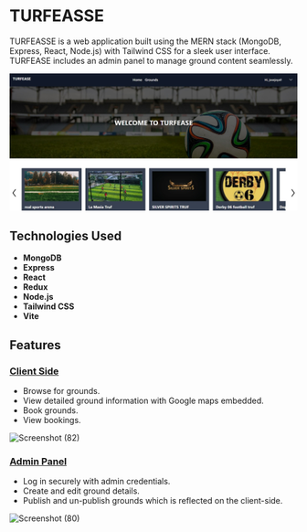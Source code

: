 # TURFEASSE

TURFEASSE is a web application built using the MERN stack (MongoDB, Express, React, Node.js) with Tailwind CSS for a sleek user interface. TURFEASE includes an admin panel to manage ground content seamlessly.

![Screenshot (79)](https://github.com/nistel07/TURFEASE/blob/main/WhatsApp%20Image%202024-05-15%20at%2020.06.49_a99a4603.jpg)

## Technologies Used

- **MongoDB**
- **Express**
- **React**
- **Redux**
- **Node.js**
- **Tailwind CSS**
- **Vite**

## Features

### [Client Side](#)
- Browse for grounds.
- View detailed ground information with Google maps embedded.
- Book grounds.
- View bookings.
  
![Screenshot (82)](https://github.com/krisgoswami/ground-booking-app/assets/91143716/3b1009f6-f35e-4fbc-ba0b-f18bc9ec1edb)

### [Admin Panel](#)
- Log in securely with admin credentials.
- Create and edit ground details.
- Publish and un-publish grounds which is reflected on the client-side.

![Screenshot (80)](https://github.com/krisgoswami/ground-booking-app/assets/91143716/0bf367df-651d-42d8-9fce-caeddf10b379)
